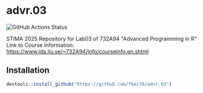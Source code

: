 # advr.03
![GitHub Actions Status](https://github.com/fbec76/advr.03/blob/main/.github/workflows/R-CMD-check.yaml/badge.svg)

STIMA 2025 Repository for Lab03 of 732A94 "Advanced Programming in R"  Link to Course Information: https://www.ida.liu.se/~732A94/info/courseinfo.en.shtml

## Installation
```R
devtools::install_github("https://github.com/fbec76/advr.03")
```


